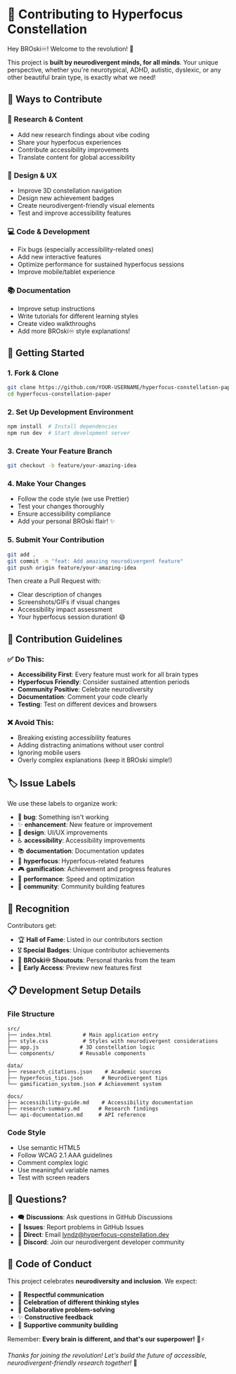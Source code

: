 # 🤝 Contributing to Hyperfocus Constellation

Hey BROski♾! Welcome to the revolution! 🚀

This project is **built by neurodivergent minds, for all minds**. Your unique perspective, whether you're neurotypical, ADHD, autistic, dyslexic, or any other beautiful brain type, is exactly what we need!

## 🌟 **Ways to Contribute**

### 🧠 **Research & Content**
- Add new research findings about vibe coding
- Share your hyperfocus experiences 
- Contribute accessibility improvements
- Translate content for global accessibility

### 🎨 **Design & UX**
- Improve 3D constellation navigation
- Design new achievement badges
- Create neurodivergent-friendly visual elements
- Test and improve accessibility features

### 💻 **Code & Development**  
- Fix bugs (especially accessibility-related ones)
- Add new interactive features
- Optimize performance for sustained hyperfocus sessions
- Improve mobile/tablet experience

### 📚 **Documentation**
- Improve setup instructions
- Write tutorials for different learning styles
- Create video walkthroughs
- Add more BROski♾ style explanations!

## 🚀 **Getting Started**

### 1. **Fork & Clone**
```bash
git clone https://github.com/YOUR-USERNAME/hyperfocus-constellation-paper.git
cd hyperfocus-constellation-paper
```

### 2. **Set Up Development Environment**
```bash
npm install  # Install dependencies
npm run dev  # Start development server
```

### 3. **Create Your Feature Branch**
```bash
git checkout -b feature/your-amazing-idea
```

### 4. **Make Your Changes**
- Follow the code style (we use Prettier)
- Test your changes thoroughly
- Ensure accessibility compliance
- Add your personal BROski flair! ✨

### 5. **Submit Your Contribution**
```bash
git add .
git commit -m "feat: Add amazing neurodivergent feature"
git push origin feature/your-amazing-idea
```

Then create a Pull Request with:
- Clear description of changes
- Screenshots/GIFs if visual changes
- Accessibility impact assessment
- Your hyperfocus session duration! 😄

## 🎯 **Contribution Guidelines**

### ✅ **Do This:**
- **Accessibility First**: Every feature must work for all brain types
- **Hyperfocus Friendly**: Consider sustained attention periods
- **Community Positive**: Celebrate neurodiversity
- **Documentation**: Comment your code clearly
- **Testing**: Test on different devices and browsers

### ❌ **Avoid This:**
- Breaking existing accessibility features
- Adding distracting animations without user control
- Ignoring mobile users
- Overly complex explanations (keep it BROski simple!)

## 🏷️ **Issue Labels**

We use these labels to organize work:

- 🐛 **bug**: Something isn't working
- ✨ **enhancement**: New feature or improvement
- 🎨 **design**: UI/UX improvements
- ♿ **accessibility**: Accessibility improvements
- 📚 **documentation**: Documentation updates
- 🧠 **hyperfocus**: Hyperfocus-related features
- 🎮 **gamification**: Achievement and progress features
- 🚀 **performance**: Speed and optimization
- 🤝 **community**: Community building features

## 🎉 **Recognition**

Contributors get:
- 🏆 **Hall of Fame**: Listed in our contributors section
- 🎖️ **Special Badges**: Unique contributor achievements
- 💌 **BROski♾ Shoutouts**: Personal thanks from the team
- 🌟 **Early Access**: Preview new features first

## 📋 **Development Setup Details**

### **File Structure**
```
src/
├── index.html          # Main application entry
├── style.css           # Styles with neurodivergent considerations
├── app.js             # 3D constellation logic
└── components/        # Reusable components

data/
├── research_citations.json    # Academic sources
├── hyperfocus_tips.json      # Neurodivergent tips
└── gamification_system.json # Achievement system

docs/
├── accessibility-guide.md    # Accessibility documentation
├── research-summary.md      # Research findings
└── api-documentation.md     # API reference
```

### **Code Style**
- Use semantic HTML5
- Follow WCAG 2.1 AAA guidelines
- Comment complex logic
- Use meaningful variable names
- Test with screen readers

## 💬 **Questions?**

- 🗨️ **Discussions**: Ask questions in GitHub Discussions
- 🐛 **Issues**: Report problems in GitHub Issues  
- 📧 **Direct**: Email lyndz@hyperfocus-constellation.dev
- 💬 **Discord**: Join our neurodivergent developer community

## 🌈 **Code of Conduct**

This project celebrates **neurodiversity and inclusion**. We expect:

- 🤗 **Respectful communication**
- 🧠 **Celebration of different thinking styles**  
- 🤝 **Collaborative problem-solving**
- ✨ **Constructive feedback**
- 🚀 **Supportive community building**

Remember: **Every brain is different, and that's our superpower!** 🧠⚡

*Thanks for joining the revolution! Let's build the future of accessible, neurodivergent-friendly research together!* 🌟
